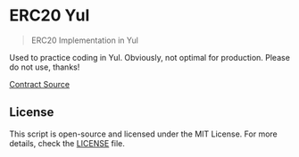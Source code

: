 # ERC20 Yul

> ERC20 Implementation in Yul

Used to practice coding in Yul. Obviously, not optimal for production. Please do not use, thanks!

[Contract Source](src)

## License

This script is open-source and licensed under the MIT License. For more details, check the [LICENSE](LICENSE) file.
